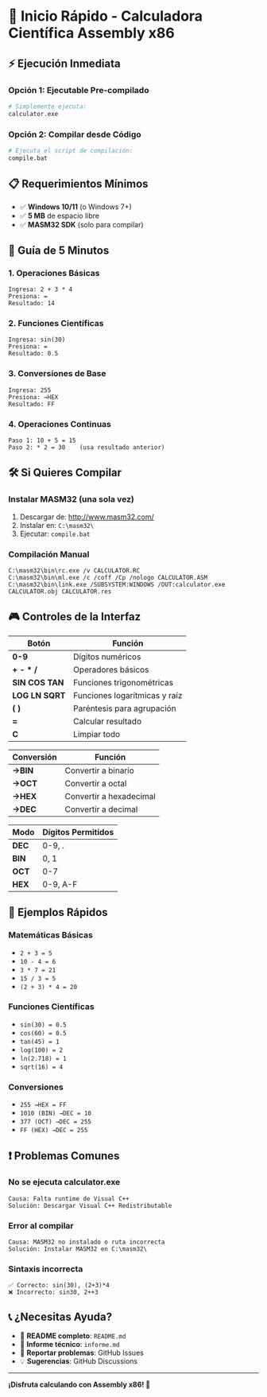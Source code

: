 # 🚀 Inicio Rápido - Calculadora Científica Assembly x86

## ⚡ Ejecución Inmediata

### **Opción 1: Ejecutable Pre-compilado**
```bash
# Simplemente ejecuta:
calculator.exe
```

### **Opción 2: Compilar desde Código**
```bash
# Ejecuta el script de compilación:
compile.bat
```

## 📋 Requerimientos Mínimos

- ✅ **Windows 10/11** (o Windows 7+)
- ✅ **5 MB** de espacio libre
- ✅ **MASM32 SDK** (solo para compilar)

## 🎯 Guía de 5 Minutos

### **1. Operaciones Básicas**
```
Ingresa: 2 + 3 * 4
Presiona: = 
Resultado: 14
```

### **2. Funciones Científicas**  
```
Ingresa: sin(30)
Presiona: =
Resultado: 0.5
```

### **3. Conversiones de Base**
```
Ingresa: 255
Presiona: →HEX
Resultado: FF
```

### **4. Operaciones Continuas**
```
Paso 1: 10 + 5 = 15
Paso 2: * 2 = 30    (usa resultado anterior)
```

## 🛠️ Si Quieres Compilar

### **Instalar MASM32** (una sola vez)
1. Descargar de: http://www.masm32.com/
2. Instalar en: `C:\masm32\`
3. Ejecutar: `compile.bat`

### **Compilación Manual**
```batch
C:\masm32\bin\rc.exe /v CALCULATOR.RC
C:\masm32\bin\ml.exe /c /coff /Cp /nologo CALCULATOR.ASM  
C:\masm32\bin\link.exe /SUBSYSTEM:WINDOWS /OUT:calculator.exe CALCULATOR.obj CALCULATOR.res
```

## 🎮 Controles de la Interfaz

| Botón | Función |
|-------|---------|
| **0-9** | Dígitos numéricos |
| **+ - * /** | Operadores básicos |
| **SIN COS TAN** | Funciones trigonométricas |
| **LOG LN SQRT** | Funciones logarítmicas y raíz |
| **( )** | Paréntesis para agrupación |
| **=** | Calcular resultado |
| **C** | Limpiar todo |

| Conversión | Función |
|------------|---------|
| **→BIN** | Convertir a binario |
| **→OCT** | Convertir a octal |
| **→HEX** | Convertir a hexadecimal |
| **→DEC** | Convertir a decimal |

| Modo | Dígitos Permitidos |
|------|-------------------|
| **DEC** | 0-9, . |
| **BIN** | 0, 1 |
| **OCT** | 0-7 |
| **HEX** | 0-9, A-F |

## 🎯 Ejemplos Rápidos

### **Matemáticas Básicas**
- `2 + 3 = 5`
- `10 - 4 = 6`
- `3 * 7 = 21`
- `15 / 3 = 5`
- `(2 + 3) * 4 = 20`

### **Funciones Científicas**
- `sin(30) = 0.5`
- `cos(60) = 0.5`
- `tan(45) = 1`
- `log(100) = 2`
- `ln(2.718) = 1`
- `sqrt(16) = 4`

### **Conversiones**
- `255 →HEX = FF`
- `1010 (BIN) →DEC = 10`
- `377 (OCT) →DEC = 255`
- `FF (HEX) →DEC = 255`

## ❗ Problemas Comunes

### **No se ejecuta calculator.exe**
```
Causa: Falta runtime de Visual C++
Solución: Descargar Visual C++ Redistributable
```

### **Error al compilar**
```
Causa: MASM32 no instalado o ruta incorrecta
Solución: Instalar MASM32 en C:\masm32\
```

### **Sintaxis incorrecta**  
```
✅ Correcto: sin(30), (2+3)*4
❌ Incorrecto: sin30, 2++3
```

## 📞 ¿Necesitas Ayuda?

- 📖 **README completo**: `README.md`
- 🔧 **Informe técnico**: `informe.md`
- 🐛 **Reportar problemas**: GitHub Issues
- 💡 **Sugerencias**: GitHub Discussions

---

**¡Disfruta calculando con Assembly x86! 🧮**
